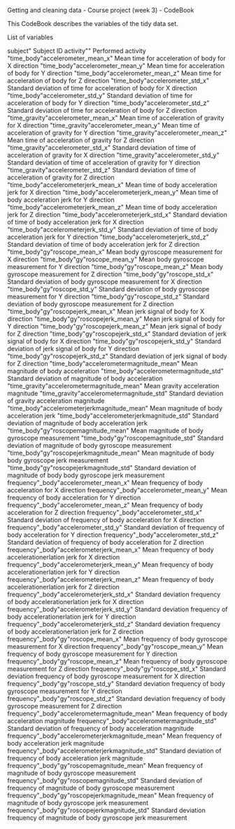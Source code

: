 Getting and cleaning data - Course project (week 3) -  CodeBook

This CodeBook describes the variables of the tidy data set.

List of variables

subject"	Subject ID
activity""	Performed activity
"time_body"accelerometer_mean_x"	Mean time for acceleration of body for X direction
"time_body"accelerometer_mean_y"	Mean time for acceleration of body for Y direction
"time_body"accelerometer_mean_z"	Mean time for acceleration of body for Z direction
"time_body"accelerometer_std_x"	Standard deviation of time for acceleration of body for X direction
"time_body"accelerometer_std_y"	Standard deviation of time for acceleration of body for Y direction
"time_body"accelerometer_std_z"	Standard deviation of time for acceleration of body for Z direction
"time_gravity"accelerometer_mean_x"	Mean time of acceleration of gravity for X direction
"time_gravity"accelerometer_mean_y"	Mean time of acceleration of gravity for Y direction
"time_gravity"accelerometer_mean_z"	Mean time of acceleration of gravity for Z direction
"time_gravity"accelerometer_std_x" 	Standard deviation of time of acceleration of gravity for X direction
"time_gravity"accelerometer_std_y"	Standard deviation of time of acceleration of gravity for Y direction
"time_gravity"accelerometer_std_z"	Standard deviation of time of acceleration of gravity for Z direction
"time_body"accelerometerjerk_mean_x"	Mean time of body acceleration jerk for X direction
"time_body"accelerometerjerk_mean_y"	Mean time of body acceleration jerk for Y direction
"time_body"accelerometerjerk_mean_z"	Mean time of body acceleration jerk for Z direction
"time_body"accelerometerjerk_std_x"	Standard deviation of time of body acceleration jerk for X direction
"time_body"accelerometerjerk_std_y"	Standard deviation of time of body acceleration jerk for Y direction
"time_body"accelerometerjerk_std_z"	Standard deviation of time of body acceleration jerk for Z direction
"time_body"gy"roscope_mean_x" 	Mean body gyroscope measurement for X direction
"time_body"gy"roscope_mean_y"	Mean body gyroscope measurement for Y direction
"time_body"gy"roscope_mean_z"	Mean body gyroscope measurement for Z direction
"time_body"gy"roscope_std_x"	Standard deviation of body gyroscope measurement for X direction
"time_body"gy"roscope_std_y"	Standard deviation of body gyroscope measurement for Y direction
"time_body"gy"roscope_std_z"	Standard deviation of body gyroscope measurement for Z direction
"time_body"gy"roscopejerk_mean_x"	Mean jerk signal of body for X direction
"time_body"gy"roscopejerk_mean_y"	Mean jerk signal of body for Y direction
"time_body"gy"roscopejerk_mean_z"	Mean jerk signal of body for Z direction
"time_body"gy"roscopejerk_std_x"	Standard deviation of jerk signal of body for X direction
"time_body"gy"roscopejerk_std_y"	Standard deviation of jerk signal of body for Y direction
"time_body"gy"roscopejerk_std_z"	Standard deviation of jerk signal of body for Z direction
"time_body"accelerometermagnitude_mean"	Mean magnitude of body acceleration
"time_body"accelerometermagnitude_std"	Standard deviation of magnitude of body acceleration
"time_gravity"accelerometermagnitude_mean"	Mean gravity acceleration magnitude
"time_gravity"accelerometermagnitude_std"	Standard deviation of gravity acceleration magnitude
"time_body"accelerometerjerkmagnitude_mean"	Mean magnitude of body acceleration jerk
"time_body"accelerometerjerkmagnitude_std"	Standard deviation of magnitude of body acceleration jerk
"time_body"gy"roscopemagnitude_mean"	Mean magnitude of body gyroscope measurement
"time_body"gy"roscopemagnitude_std"	Standard deviation of magnitude of body gyroscope measurement
"time_body"gy"roscopejerkmagnitude_mean"	Mean magnitude of body body gyroscope jerk measurement
"time_body"gy"roscopejerkmagnitude_std"	Standard deviation of magnitude of body body gyroscope jerk measurement
frequency"_body"accelerometer_mean_x"	Mean frequency of body acceleration for X direction
frequency"_body"accelerometer_mean_y"	Mean frequency of body acceleration for Y direction
frequency"_body"accelerometer_mean_z"	Mean frequency of body acceleration for Z direction
frequency"_body"accelerometer_std_x"	Standard deviation of frequency of body acceleration for X direction
frequency"_body"accelerometer_std_y"	Standard deviation of frequency of body acceleration for Y direction
frequency"_body"accelerometer_std_z"	Standard deviation of frequency of body acceleration for Z direction
frequency"_body"accelerometerjerk_mean_x"	Mean frequency of body accelerationerlation jerk for X direction
frequency"_body"accelerometerjerk_mean_y"	Mean frequency of body accelerationerlation jerk for Y direction
frequency"_body"accelerometerjerk_mean_z"	Mean frequency of body accelerationerlation jerk for Z direction
frequency"_body"accelerometerjerk_std_x"	Standard deviation frequency of body accelerationerlation jerk for X direction
frequency"_body"accelerometerjerk_std_y"	Standard deviation frequency of body accelerationerlation jerk for Y direction
frequency"_body"accelerometerjerk_std_z"	Standard deviation frequency of body accelerationerlation jerk for Z direction
frequency"_body"gy"roscope_mean_x"	Mean frequency of body gyroscope measurement for X direction
frequency"_body"gy"roscope_mean_y"	Mean frequency of body gyroscope measurement for Y direction
frequency"_body"gy"roscope_mean_z"	Mean frequency of body gyroscope measurement for Z direction
frequency"_body"gy"roscope_std_x"	Standard deviation frequency of body gyroscope measurement for X direction
frequency"_body"gy"roscope_std_y"	Standard deviation frequency of body gyroscope measurement for Y direction
frequency"_body"gy"roscope_std_z"	Standard deviation frequency of body gyroscope measurement for Z direction
frequency"_body"accelerometermagnitude_mean"	Mean frequency of body acceleration magnitude
frequency"_body"accelerometermagnitude_std"	Standard deviation of frequency of body acceleration magnitude
frequency"_body"accelerometerjerkmagnitude_mean"	Mean frequency of body acceleration jerk magnitude
frequency"_body"accelerometerjerkmagnitude_std"	Standard deviation of frequency of body acceleration jerk magnitude
frequency"_body"gy"roscopemagnitude_mean"	Mean frequency of magnitude of body gyroscope measurement
frequency"_body"gy"roscopemagnitude_std"	Standard deviation of frequency of magnitude of body gyroscope measurement
frequency"_body"gy"roscopejerkmagnitude_mean"	Mean frequency of magnitude of body gyroscope jerk measurement
frequency"_body"gy"roscopejerkmagnitude_std"	Standard deviation frequency of magnitude of body gyroscope jerk measurement

